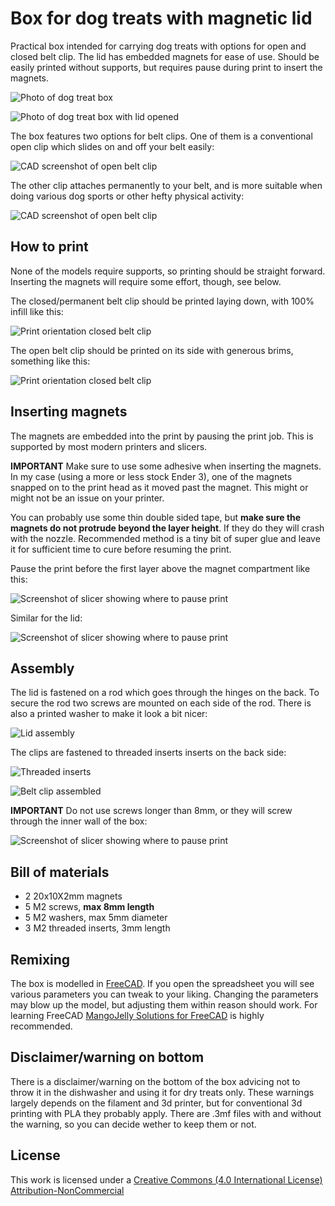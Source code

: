 # Box for dog treats with magnetic lid

Practical box intended for carrying dog treats with options for open and closed belt clip. The lid has embedded magnets for ease of use. Should be easily printed without supports, but requires pause during print to insert the magnets.

![Photo of dog treat box](https://raw.githubusercontent.com/funkyfourier/dogtreatbox/refs/heads/master/release/v1/pics/Box01-small.jpg)

![Photo of dog treat box with lid opened](https://raw.githubusercontent.com/funkyfourier/dogtreatbox/refs/heads/master/release/v1/pics/Box02-small.jpg)

The box features two options for belt clips. One of them is a conventional open clip which slides on and off your belt easily:

![CAD screenshot of open belt clip](https://raw.githubusercontent.com/funkyfourier/dogtreatbox/refs/heads/master/release/v1/pics/BeltClipOpen-small.png)

The other clip attaches permanently to your belt, and is more suitable when doing various dog sports or other hefty physical activity:

![CAD screenshot of open belt clip](https://raw.githubusercontent.com/funkyfourier/dogtreatbox/refs/heads/master/release/v1/pics/BeltClipClosed-small.png)

## How to print

None of the models require supports, so printing should be straight forward. Inserting the magnets will require some effort, though, see below.

The closed/permanent belt clip should be printed laying down, with 100% infill like this:

![Print orientation closed belt clip](https://raw.githubusercontent.com/funkyfourier/dogtreatbox/refs/heads/master/release/v1/pics/PrintOrientationClipClosed-small.png)

The open belt clip should be printed on its side with generous brims, something like this:

![Print orientation closed belt clip](https://raw.githubusercontent.com/funkyfourier/dogtreatbox/refs/heads/master/release/v1/pics/PrintOrientationClipOpen-small.png)

## Inserting magnets

The magnets are embedded into the print by pausing the print job. This is supported by most modern printers and slicers.

**IMPORTANT** Make sure to use some adhesive when inserting the magnets. In my case (using a more or less stock Ender 3), one of the magnets snapped on to the print head as it moved past the magnet. This might or might not be an issue on your printer.

 You can probably use some thin double sided tape, but **make sure the magnets do not protrude beyond the layer height**. If they do they will crash with the nozzle. Recommended method is a tiny bit of super glue and leave it for sufficient time to cure before resuming the print.

Pause the print before the first layer above the magnet compartment like this:

![Screenshot of slicer showing where to pause print](https://raw.githubusercontent.com/funkyfourier/dogtreatbox/refs/heads/master/release/v1/pics/MagnetPauseBox-small.png)

Similar for the lid:

![Screenshot of slicer showing where to pause print](https://raw.githubusercontent.com/funkyfourier/dogtreatbox/refs/heads/master/release/v1/pics/MagnetPauseLid-small.png)

## Assembly

The lid is fastened on a rod which goes through the hinges on the back. To secure the rod two screws are mounted on each side of the rod. There is also a printed washer to make it look a bit nicer:

![Lid assembly](https://raw.githubusercontent.com/funkyfourier/dogtreatbox/refs/heads/master/release/v1/pics/LidAssembly.jpg)

The clips are fastened to threaded inserts inserts on the back side:

![Threaded inserts](https://raw.githubusercontent.com/funkyfourier/dogtreatbox/refs/heads/master/release/v1/pics/Box04-small.jpg)

![Belt clip assembled](https://raw.githubusercontent.com/funkyfourier/dogtreatbox/refs/heads/master/release/v1/pics/Box03-small.jpg)

**IMPORTANT** Do not use screws longer than 8mm, or they will screw through the inner wall of the box:

![Screenshot of slicer showing where to pause print](https://raw.githubusercontent.com/funkyfourier/dogtreatbox/refs/heads/master/release/v1/pics/ScrewLength-small.png)

## Bill of materials

* 2 20x10X2mm magnets
* 5 M2 screws, **max 8mm length**
* 5 M2 washers, max 5mm diameter
* 3 M2 threaded inserts, 3mm length

## Remixing

The box is modelled in [FreeCAD](https://www.freecad.org/). If you open the spreadsheet you will see various parameters you can tweak to your liking. Changing the parameters may blow up the model, but adjusting them within reason should work. For learning FreeCAD [MangoJelly Solutions for FreeCAD](https://www.youtube.com/channel/UCUWhaOxsRk_5oPPq00_Y7Dw) is highly recommended.

## Disclaimer/warning on bottom

There is a disclaimer/warning on the bottom of the box advicing not to throw it in the dishwasher and using it for dry treats only. These warnings largely depends on the filament and 3d printer, but for conventional 3d printing with PLA they probably apply. There are .3mf files with and without the warning, so you can decide wether to keep them or not.

## License

This work is licensed under a [Creative Commons (4.0 International License) Attribution-NonCommercial](https://creativecommons.org/licenses/by-nc/4.0/)